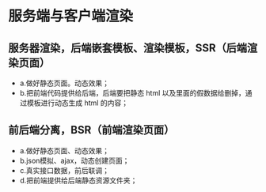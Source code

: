 # 服务端与客户端渲染

## 服务器渲染，后端嵌套模板、渲染模板，SSR（后端渲染页面）

- a.做好静态页面。动态效果；
- b.把前端代码提供给后端，后端要把静态 html 以及里面的假数据给删掉，通过模板进行动态生成 html 的内容；

## 前后端分离，BSR（前端渲染页面）

- a.做好静态页面、动态效果；
- b.json模拟、ajax，动态创建页面；
- c.真实接口数据，前后联调；
- d.把前端提供给后端静态资源文件夹；
